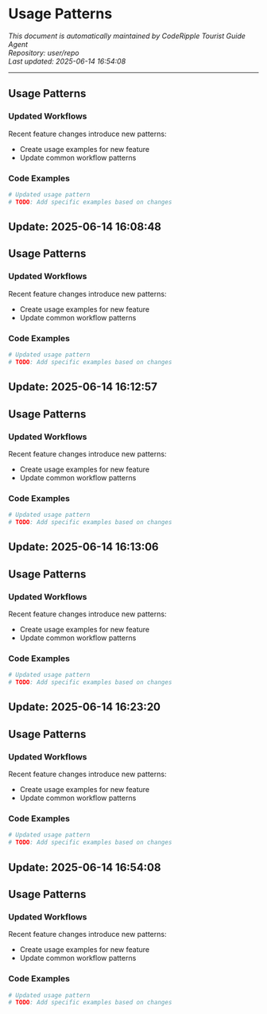 # Usage Patterns

*This document is automatically maintained by CodeRipple Tourist Guide Agent*  
*Repository: user/repo*  
*Last updated: 2025-06-14 16:54:08*

---

## Usage Patterns

### Updated Workflows
Recent feature changes introduce new patterns:

- Create usage examples for new feature
- Update common workflow patterns

### Code Examples
```python
# Updated usage pattern
# TODO: Add specific examples based on changes
```


## Update: 2025-06-14 16:08:48

## Usage Patterns

### Updated Workflows
Recent feature changes introduce new patterns:

- Create usage examples for new feature
- Update common workflow patterns

### Code Examples
```python
# Updated usage pattern
# TODO: Add specific examples based on changes
```


## Update: 2025-06-14 16:12:57

## Usage Patterns

### Updated Workflows
Recent feature changes introduce new patterns:

- Create usage examples for new feature
- Update common workflow patterns

### Code Examples
```python
# Updated usage pattern
# TODO: Add specific examples based on changes
```


## Update: 2025-06-14 16:13:06

## Usage Patterns

### Updated Workflows
Recent feature changes introduce new patterns:

- Create usage examples for new feature
- Update common workflow patterns

### Code Examples
```python
# Updated usage pattern
# TODO: Add specific examples based on changes
```


## Update: 2025-06-14 16:23:20

## Usage Patterns

### Updated Workflows
Recent feature changes introduce new patterns:

- Create usage examples for new feature
- Update common workflow patterns

### Code Examples
```python
# Updated usage pattern
# TODO: Add specific examples based on changes
```


## Update: 2025-06-14 16:54:08

## Usage Patterns

### Updated Workflows
Recent feature changes introduce new patterns:

- Create usage examples for new feature
- Update common workflow patterns

### Code Examples
```python
# Updated usage pattern
# TODO: Add specific examples based on changes
```
